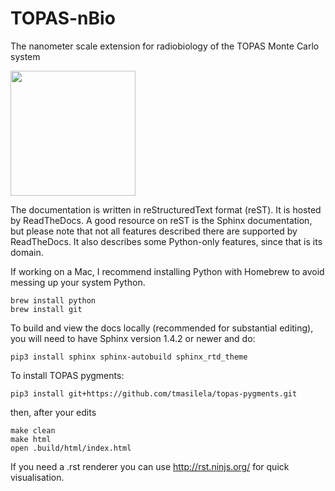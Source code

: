 # TOPAS-nBio
The nanometer scale extension for radiobiology of the TOPAS Monte Carlo system

<img src="https://github.com/jschuemann/nBio_docs/blob/95b38432fffe874cb48c3389365917418f1d0b86/images/nBio_Logo.png" width = 200>

The documentation is written in reStructuredText format (reST). It is hosted by ReadTheDocs. A good resource on reST is the Sphinx documentation, but please note that not all features described there are supported by ReadTheDocs. It also describes some Python-only features, since that is its domain.

If working on a Mac, I recommend installing Python with Homebrew to avoid messing up your system Python.

	brew install python
	brew install git

To build and view the docs locally (recommended for substantial editing), you will need to have Sphinx version 1.4.2 or newer and do:

	pip3 install sphinx sphinx-autobuild sphinx_rtd_theme

To install TOPAS pygments:

	pip3 install git+https://github.com/tmasilela/topas-pygments.git

then, after your edits

	make clean
	make html
	open .build/html/index.html

If you need a .rst renderer you can use http://rst.ninjs.org/ for quick visualisation.
